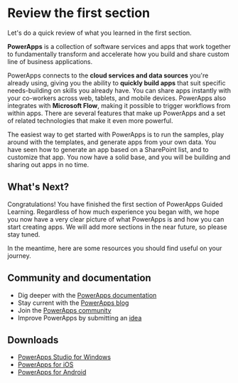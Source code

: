 <properties
   pageTitle="Review this section | Microsoft PowerApps"
   description="Review what you learned in this introduction to PowerApps"
   services=""
   suite="powerapps"
   documentationCenter="na"
   authors="mgblythe"
   manager="anneta"
   editor=""
   tags=""
   featuredVideoId=""
   courseDuration="2m"/>

<tags
   ms.service="powerapps"
   ms.devlang="na"
   ms.topic="get-started-article"
   ms.tgt_pltfrm="na"
   ms.workload="na"
   ms.date="10/30/2016"
   ms.author="mblythe"/>

# Review the first section
Let's do a quick review of what you learned in the first section.

**PowerApps** is a collection of software services and apps that work together to fundamentally transform and accelerate how you build and share custom line of business applications.

PowerApps connects to the **cloud services and data sources** you're already using, giving you the ability to **quickly build apps** that suit specific needs-building on skills you already have. You can share apps instantly with your co-workers across web, tablets, and mobile devices. PowerApps also integrates with **Microsoft Flow**, making it possible to trigger workflows from within apps. There are several features that make up PowerApps and a set of related technologies that make it even more powerful.

The easiest way to get started with PowerApps is to run the samples, play around with the templates, and generate apps from your own data. You have seen how to generate an app based on a SharePoint list, and to customize that app. You now have a solid base, and you will be building and sharing out apps in no time. 


## What's Next?
Congratulations! You have finished the first section of PowerApps Guided Learning. Regardless of how much experience you began with, we hope you now have a very clear picture of what PowerApps is and how you can start creating apps. We will add more sections in the near future, so please stay tuned.

In the meantime, here are some resources you should find useful on your journey.


## Community and documentation
- Dig deeper with the [PowerApps documentation](https://powerapps.microsoft.com/tutorials/getting-started/)
- Stay current with the [PowerApps blog](https://powerapps.microsoft.com/blog/)
- Join the [PowerApps community](https://powerusers.microsoft.com/t5/PowerApps-Community/ct-p/PowerApps1)
- Improve PowerApps by submitting an [idea](https://powerusers.microsoft.com/t5/PowerApps-Ideas/idb-p/PowerAppsIdeas)


## Downloads
- [PowerApps Studio for Windows](https://aka.ms/powerappswin)
- [PowerApps for iOS](https://aka.ms/powerappsios)
- [PowerApps for Android](https://aka.ms/powerappsandroid)

